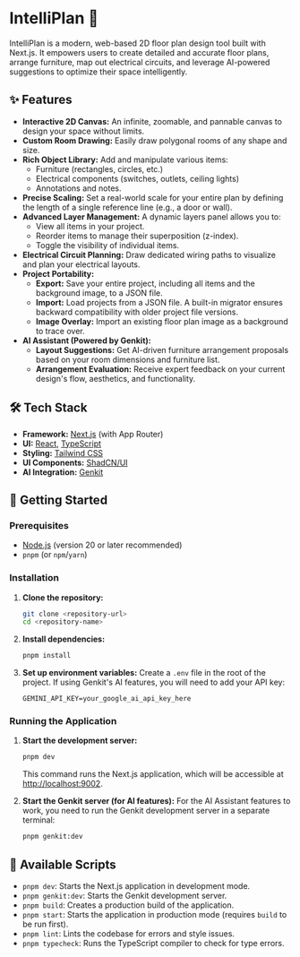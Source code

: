 # IntelliPlan 📝

IntelliPlan is a modern, web-based 2D floor plan design tool built with Next.js. It empowers users to create detailed and accurate floor plans, arrange furniture, map out electrical circuits, and leverage AI-powered suggestions to optimize their space intelligently.

## ✨ Features

- **Interactive 2D Canvas:** An infinite, zoomable, and pannable canvas to design your space without limits.
- **Custom Room Drawing:** Easily draw polygonal rooms of any shape and size.
- **Rich Object Library:** Add and manipulate various items:
    - Furniture (rectangles, circles, etc.)
    - Electrical components (switches, outlets, ceiling lights)
    - Annotations and notes.
- **Precise Scaling:** Set a real-world scale for your entire plan by defining the length of a single reference line (e.g., a door or wall).
- **Advanced Layer Management:** A dynamic layers panel allows you to:
    - View all items in your project.
    - Reorder items to manage their superposition (z-index).
    - Toggle the visibility of individual items.
- **Electrical Circuit Planning:** Draw dedicated wiring paths to visualize and plan your electrical layouts.
- **Project Portability:**
    - **Export:** Save your entire project, including all items and the background image, to a JSON file.
    - **Import:** Load projects from a JSON file. A built-in migrator ensures backward compatibility with older project file versions.
    - **Image Overlay:** Import an existing floor plan image as a background to trace over.
- **AI Assistant (Powered by Genkit):**
    - **Layout Suggestions:** Get AI-driven furniture arrangement proposals based on your room dimensions and furniture list.
    - **Arrangement Evaluation:** Receive expert feedback on your current design's flow, aesthetics, and functionality.

## 🛠️ Tech Stack

- **Framework:** [Next.js](https://nextjs.org/) (with App Router)
- **UI:** [React](https://react.dev/), [TypeScript](https://www.typescriptlang.org/)
- **Styling:** [Tailwind CSS](https://tailwindcss.com/)
- **UI Components:** [ShadCN/UI](https://ui.shadcn.com/)
- **AI Integration:** [Genkit](https://genkit.dev/)


## 🚀 Getting Started

### Prerequisites

- [Node.js](https://nodejs.org/en) (version 20 or later recommended)
- `pnpm` (or `npm`/`yarn`)

### Installation

1.  **Clone the repository:**
    ```bash
    git clone <repository-url>
    cd <repository-name>
    ```

2.  **Install dependencies:**
    ```bash
    pnpm install
    ```

3.  **Set up environment variables:**
    Create a `.env` file in the root of the project. If using Genkit's AI features, you will need to add your API key:
    ```
    GEMINI_API_KEY=your_google_ai_api_key_here
    ```

### Running the Application

1.  **Start the development server:**
    ```bash
    pnpm dev
    ```
    This command runs the Next.js application, which will be accessible at [http://localhost:9002](http://localhost:9002).

2.  **Start the Genkit server (for AI features):**
    For the AI Assistant features to work, you need to run the Genkit development server in a separate terminal:
    ```bash
    pnpm genkit:dev
    ```

## 📜 Available Scripts

- `pnpm dev`: Starts the Next.js application in development mode.
- `pnpm genkit:dev`: Starts the Genkit development server.
- `pnpm build`: Creates a production build of the application.
- `pnpm start`: Starts the application in production mode (requires `build` to be run first).
- `pnpm lint`: Lints the codebase for errors and style issues.
- `pnpm typecheck`: Runs the TypeScript compiler to check for type errors.
